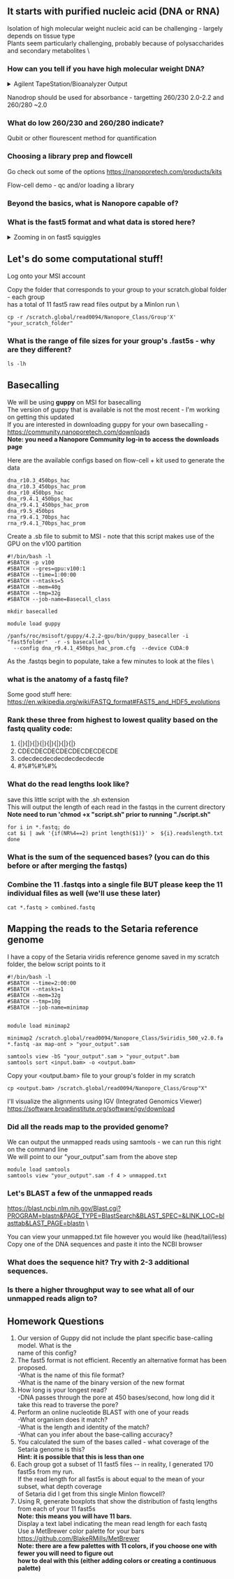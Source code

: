 

## It starts with purified nucleic acid (DNA or RNA)
Isolation of high molecular weight nucleic acid can be challenging - largely depends on tissue type \
Plants seem particularly challenging, probably because of polysaccharides and secondary metabolites \

### How can you tell if you have high molecular weight DNA?

<details>
  <summary>Agilent TapeStation/Bioanalyzer Output</summary>
<img width="276" alt="image" src="https://user-images.githubusercontent.com/43852873/218581783-36197ece-baff-4a4e-afe9-5a1cf123ca2d.png">
</details>
  
  
Nanodrop should be used for absorbance - targetting 260/230 2.0-2.2 and 260/280 ~2.0
### What do low 260/230 and 260/280 indicate?

Qubit or other flourescent method for quantification

### Choosing a library prep and flowcell
Go check out some of the options https://nanoporetech.com/products/kits

Flow-cell demo - qc and/or loading a library

### Beyond the basics, what is Nanopore capable of?


### What is the fast5 format and what data is stored here?

<details>
  <summary>Zooming in on fast5 squiggles</summary>
<img width="631" alt="image" src="https://user-images.githubusercontent.com/43852873/218881708-58308251-bd3a-461b-879b-42b98f65f459.png">
</details>

## Let's do some computational stuff!

Log onto your MSI account

Copy the folder that corresponds to your group to your scratch.global folder - each group \
has a total of 11 fast5 raw read files output by a MinIon run \

````
cp -r /scratch.global/read0094/Nanopore_Class/Group'X' "your_scratch_folder"
````

### What is the range of file sizes for your group's .fast5s - why are they different?
`````
ls -lh
`````

## Basecalling
We will be using **guppy** on MSI for basecalling \
The version of guppy that is available is not the most recent - I'm working on getting this updated\
If you are interested in downloading guppy for your own basecalling - https://community.nanoporetech.com/downloads \
**Note: you need a Nanopore Community log-in to access the downloads page**

Here are the available configs based on flow-cell + kit used to generate the data 
`````
dna_r10.3_450bps_hac
dna_r10.3_450bps_hac_prom
dna_r10_450bps_hac
dna_r9.4.1_450bps_hac
dna_r9.4.1_450bps_hac_prom
dna_r9.5_450bps
rna_r9.4.1_70bps_hac
rna_r9.4.1_70bps_hac_prom
`````

Create a .sb file to submit to MSI - note that this script makes use of the GPU on the v100 partition
`````
#!/bin/bash -l
#SBATCH -p v100                                             
#SBATCH --gres=gpu:v100:1
#SBATCH --time=1:00:00
#SBATCH --ntasks=5
#SBATCH --mem=40g
#SBATCH --tmp=32g
#SBATCH --job-name=Basecall_class

mkdir basecalled

module load guppy

/panfs/roc/msisoft/guppy/4.2.2-gpu/bin/guppy_basecaller -i "fast5folder"  -r -s basecalled \
  --config dna_r9.4.1_450bps_hac_prom.cfg  --device CUDA:0
`````

As the .fastqs begin to populate, take a few minutes to look at the files \
### what is the anatomy of a fastq file?
Some good stuff here: https://en.wikipedia.org/wiki/FASTQ_format#FAST5_and_HDF5_evolutions

### Rank these three from highest to lowest quality based on the fastq quality code:
1.  {|}{|}{|}{|}{|}{|}{|}{|}
2.  CDECDECDECDECDECDECDECDE
3.  cdecdecdecdecdecdecdecde
4.  #$%#$%#$%#$%#$%#$%#$%#$%

### What do the read lengths look like?
save this little script with the .sh extension \
This will output the length of each read in the fastqs in the current directory\
**Note need to run 'chmod +x "script.sh" prior to running "./script.sh"**
`````
for i in *.fastq; do
cat $i | awk '{if(NR%4==2) print length($1)}' >  ${i}.readslength.txt
done
`````
### What is the sum of the sequenced bases? (you can do this before or after merging the fastqs)

### Combine the 11 .fastqs into a single file BUT please keep the 11 individual files as well (we'll use these later)
`````
cat *.fastq > combined.fastq
`````


## Mapping the reads to the Setaria reference genome
I have a copy of the Setaria viridis reference genome saved in my scratch folder, the below script points to it

`````
#!/bin/bash -l
#SBATCH --time=2:00:00
#SBATCH --ntasks=1
#SBATCH --mem=32g
#SBATCH --tmp=10g
#SBATCH --job-name=minimap


module load minimap2

minimap2 /scratch.global/read0094/Nanopore_Class/Sviridis_500_v2.0.fa  *.fastq -ax map-ont > "your_output".sam

samtools view -bS "your_output".sam > "your_output".bam
samtools sort <input.bam> -o <output.bam>
`````

Copy your <output.bam> file to your group's folder in my scratch
`````
cp <output.bam> /scratch.global/read0094/Nanopore_Class/Group"X"
`````

I'll visualize the alignments using IGV (Integrated Genomics Viewer) \
https://software.broadinstitute.org/software/igv/download

### Did all the reads map to the provided genome?
We can output the unmapped reads using samtools - we can run this right on the command line \
We will point to our "your_output".sam from the above step
`````
module load samtools
samtools view "your_output".sam -f 4 > unmapped.txt
`````
### Let's BLAST a few of the unmapped reads
https://blast.ncbi.nlm.nih.gov/Blast.cgi?PROGRAM=blastn&PAGE_TYPE=BlastSearch&BLAST_SPEC=&LINK_LOC=blasttab&LAST_PAGE=blastn \

You can view your unmapped.txt file however you would like (head/tail/less) \
Copy one of the DNA sequences and paste it into the NCBI browser 
### What does the sequence hit?  Try with 2-3 additional sequences.

### Is there a higher throughput way to see what all of our unmapped reads align to?



## Homework Questions
1.  Our version of Guppy did not include the plant specific base-calling model. What is the \
    name of this config?
2.  The fast5 format is not efficient. Recently an alternative format has been proposed. \
      -What is the name of this file format? \
      -What is the name of the binary version of the new format 
4.  How long is your longest read? \
      -DNA passes through the pore at 450 bases/second, how long did it take this read to traverse the pore?
5.  Perform an online nucleotide BLAST with one of your reads \
      -What organism does it match? \
      -What is the length and identity of the match? \
      -What can you infer about the base-calling accuracy? 
6.  You calculated the sum of the bases called - what coverage of the Setaria genome is this? \
      **Hint: it is possible that this is less than one**
7.  Each group got a subset of 11 fast5 files -- in reality, I generated 170 fast5s from my run. \
    If the read length for all fast5s is about equal to the mean of your subset, what depth coverage \
    of Setaria did I get from this single MinIon flowcell?
8.  Using R, generate boxplots that show the distribution of fastq lengths from each of your 11 fast5s \
    **Note: this means you will have 11 bars.** \
    Display a text label indicating the mean read length for each fastq \
    Use a MetBrewer color palette for your bars https://github.com/BlakeRMills/MetBrewer \
    **Note: there are a few palettes with 11 colors, if you choose one with fewer you will need to figure out** \
    **how to deal with this (either adding colors or creating a continuous palette)**



